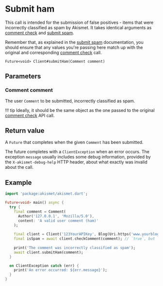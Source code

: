 # Submit ham
This call is intended for the submission of false positives - items that were incorrectly classified as spam by Akismet.
It takes identical arguments as [comment check](comment_check.md) and [submit spam](submit_spam.md).

Remember that, as explained in the [submit spam](submit_spam.md) documentation, you should ensure
that any values you're passing here match up with the original and corresponding [comment check](comment_check.md) call.

```
Future<void> Client#submitHam(Comment comment)
```

## Parameters

### Comment **comment**
The user `Comment` to be submitted, incorrectly classified as spam.

!!! tip
    Ideally, it should be the same object as the one passed to the original [comment check](comment_check.md) API call.

## Return value
A `Future` that completes when the given `Comment` has been submitted.

The future completes with a `ClientException` when an error occurs.
The exception `message` usually includes some debug information, provided by the `X-akismet-debug-help` HTTP header, about what exactly was invalid about the call.

## Example

```dart
import 'package:akismet/akismet.dart';

Future<void> main() async {
  try {
    final comment = Comment(
      Author('127.0.0.1', 'Mozilla/5.0'),
      content: 'A valid user comment (ham)'
    );
    
    final client = Client('123YourAPIKey', Blog(Uri.https('www.yourblog.com', '/')));
    final isSpam = await client.checkComment(comment); // `true`, but `false` expected.
    
    print('The comment was incorrectly classified as spam');
    await client.submitHam(comment);
  }

  on ClientException catch (err) {
    print('An error occurred: ${err.message}');
  }
}
```

